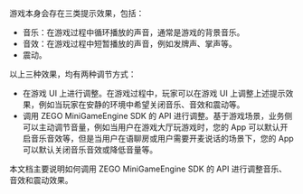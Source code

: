 游戏本身会存在三类提示效果，包括：
- 音乐：在游戏过程中循环播放的声音，通常是游戏的背景音乐。
- 音效：在游戏过程中短暂播放的声音，例如发牌声、掌声等。
- 震动。

以上三种效果，均有两种调节方式：
- 在游戏 UI 上进行调整。在游戏过程中，玩家可以在游戏 UI 上调整上述提示效果，例如当玩家在安静的环境中希望关闭音乐、音效和震动等。
- 调用 ZEGO MiniGameEngine SDK 的 API 进行调整。基于游戏场景，业务侧可以主动调节音量，例如当用户在游戏大厅玩游戏时，您的 App 可以默认开启音乐音效等，但是当用户在语聊房或用户需要开麦说话的场景下，您的 App 可以默认关闭音乐音效或降低音量等。

本文档主要说明如何调用 ZEGO MiniGameEngine SDK 的 API 进行调整音乐、音效和震动效果。







